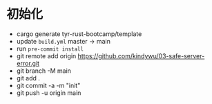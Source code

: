# 初始化

- cargo generate tyr-rust-bootcamp/template
- update `build.yml` master -> main
- run `pre-commit install`
- git remote add origin https://github.com/kindywu/03-safe-server-error.git
- git branch -M main
- git add .
- git commit -a -m "init"
- git push -u origin main
